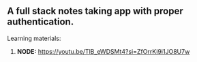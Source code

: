 ## A full stack notes taking app with proper authentication.

Learning materials: 

1. **NODE:** https://youtu.be/TlB_eWDSMt4?si=ZfOrrKi9i1JO8U7w